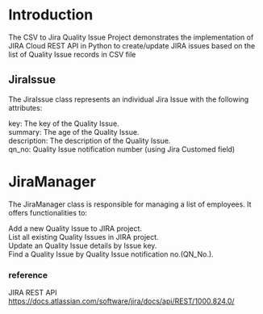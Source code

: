 # Introduction
The CSV to Jira Quality Issue Project demonstrates the implementation of JIRA Cloud REST API in Python to create/update JIRA issues based on the 
list of Quality Issue records in CSV file

## JiraIssue
The JiraIssue class represents an individual Jira Issue with the following attributes:

key: The key of the Quality Issue. \
summary: The age of the Quality Issue. \
description: The description of the Quality Issue. \
qn_no: Quality Issue notification number (using Jira Customed field) 

# JiraManager
The JiraManager class is responsible for managing a list of employees. It offers functionalities to:

Add a new Quality Issue to JIRA project. \
List all existing Quality Issues in JIRA project. \
Update an Quality Issue details by Issue key. \
Find a Quality Issue by Quality Issue notification no.(QN_No.). 


### reference 
JIRA REST API https://docs.atlassian.com/software/jira/docs/api/REST/1000.824.0/